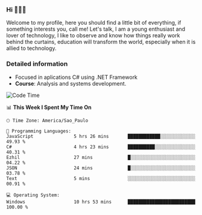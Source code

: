


### Hi 🙋🏽‍♂️

Welcome to my profile, here you should find a little bit of everything, if something interests you, call me! Let's talk,
I am a young enthusiast and lover of technology, I like to observe and know how things really work behind the curtains, 
education will transform the world, especially when it is allied to technology.

### Detailed information
* Focused in aplications C# using .NET Framework
* **Course**: Analysis and systems development.

<!--START_SECTION:waka-->
![Code Time](http://img.shields.io/badge/Code%20Time-370%20hrs%207%20mins-blue)

📊 **This Week I Spent My Time On** 

```text
🕑︎ Time Zone: America/Sao_Paulo

💬 Programming Languages: 
JavaScript               5 hrs 26 mins       ████████████░░░░░░░░░░░░░   49.93 % 
C#                       4 hrs 23 mins       ██████████░░░░░░░░░░░░░░░   40.31 % 
Ezhil                    27 mins             █░░░░░░░░░░░░░░░░░░░░░░░░   04.22 % 
JSON                     24 mins             █░░░░░░░░░░░░░░░░░░░░░░░░   03.78 % 
Text                     5 mins              ░░░░░░░░░░░░░░░░░░░░░░░░░   00.91 % 

💻 Operating System: 
Windows                  10 hrs 53 mins      █████████████████████████   100.00 % 
```


<!--END_SECTION:waka-->


